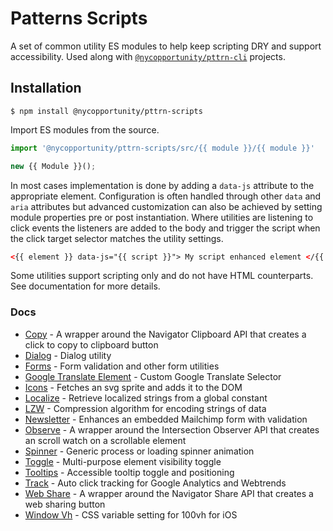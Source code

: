 # Patterns Scripts

A set of common utility ES modules to help keep scripting DRY and support accessibility. Used along with [`@nycopportunity/pttrn-cli`](https://github.com/cityofnewyork/patterns-cli) projects.

## Installation

```shell
$ npm install @nycopportunity/pttrn-scripts
```

Import ES modules from the source.

```javascript
import '@nycopportunity/pttrn-scripts/src/{{ module }}/{{ module }}'

new {{ Module }}();
```

In most cases implementation is done by adding a `data-js` attribute to the appropriate element. Configuration is often handled through other `data` and `aria` attributes but advanced customization can also be achieved by setting module properties pre or post instantiation. Where utilities are listening to click events the listeners are added to the body and trigger the script when the click target selector matches the utility settings.

```html
<{{ element }} data-js="{{ script }}"> My script enhanced element </{{ element }}>
```

Some utilities support scripting only and do not have HTML counterparts. See documentation for more details.

### Docs

* [Copy](src/copy) - A wrapper around the Navigator Clipboard API that creates a click to copy to clipboard button
* [Dialog](src/dialog) - Dialog utility
* [Forms](src/forms) - Form validation and other form utilities
* [Google Translate Element](src/google-translate-element) - Custom Google Translate Selector
* [Icons](src/icons) - Fetches an svg sprite and adds it to the DOM
* [Localize](src/localize) - Retrieve localized strings from a global constant
* [LZW](src/lzw) - Compression algorithm for encoding strings of data
* [Newsletter](src/newsletter) - Enhances an embedded Mailchimp form with validation
* [Observe](src/observe) - A wrapper around the Intersection Observer API that creates an scroll watch on a scrollable element
* [Spinner](src/spinner) - Generic process or loading spinner animation
* [Toggle](src/toggle) - Multi-purpose element visibility toggle
* [Tooltips](src/tooltips) - Accessible tooltip toggle and positioning
* [Track](src/track) - Auto click tracking for Google Analytics and Webtrends
* [Web Share](src/web-share) - A wrapper around the Navigator Share API that creates a web sharing button
* [Window Vh](src/window-vh) - CSS variable setting for 100vh for iOS
